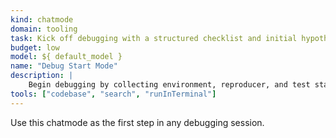 ```yaml
---
kind: chatmode
domain: tooling
task: Kick off debugging with a structured checklist and initial hypotheses
budget: low
model: ${ default_model }
name: "Debug Start Mode"
description: |
	Begin debugging by collecting environment, reproducer, and test status, and propose next steps.
tools: ["codebase", "search", "runInTerminal"]
---
```


Use this chatmode as the first step in any debugging session.
